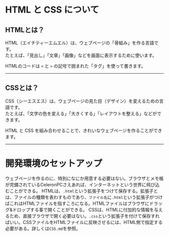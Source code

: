 # HTML と CSS について

## HTMLとは？

HTML（エイチティーエムエル）は、ウェブページの「骨組み」を作る言語です。  
たとえば、「見出し」「文章」「画像」などを画面に表示するために使います。

HTMLのコードは `<` と `>` の記号で囲まれた「タグ」を使って書きます。

---

## CSSとは？

CSS（シーエスエス）は、ウェブページの見た目（デザイン）を変えるための言語です。  
たとえば、「文字の色を変える」「大きくする」「レイアウトを整える」などができます。

HTML と CSS を組み合わせることで、きれいなウェブページを作ることができます。

---
# 開発環境のセットアップ

ウェブページを作るのに、特別になにか用意する必要はない。ブラウザとメモ帳が完備されているCeleronPCさえあれば、インターネットという世界に飛び込むことができる。
HTMLは、`.html`という拡張子をつけて保存する。拡張子とは、ファイルの種類を表わすものであり、`ファイル名`に`.html`という拡張子がつけばこれはHTMLファイルを指すころになる。HTMLファイルはブラウザにドラッグ&ドロップする事で開くことができる。
CSSは、HTMLに付加的な情報を与えるため、直接ブラウザで開く必要はない。`.css`という拡張子を付けて保存すればいい。CSSファイルをHTMLファイルに反映させるには、HTML側で指定する必要がある。詳しくは`CSS.md`を参照。
